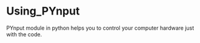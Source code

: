# Using_PYnput
PYnput module  in python helps you to control your computer hardware just with the code.
